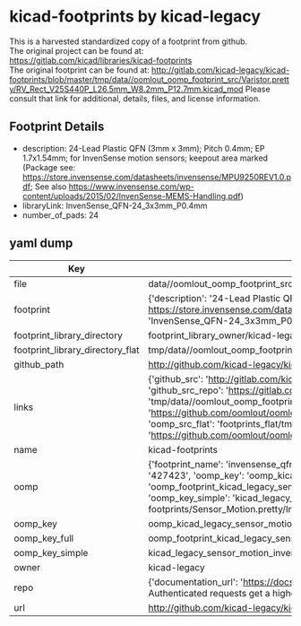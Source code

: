 # kicad-footprints by kicad-legacy  
This is a harvested standardized copy of a footprint from github.  
The original project can be found at:  
https://gitlab.com/kicad/libraries/kicad-footprints  
The original footprint can be found at:
http://gitlab.com/kicad-legacy/kicad-footprints/blob/master/tmp/data//oomlout_oomp_footprint_src/Varistor.pretty/RV_Rect_V25S440P_L26.5mm_W8.2mm_P12.7mm.kicad_mod
Please consult that link for additional, details, files, and license information.  
## Footprint Details
* description: 24-Lead Plastic QFN (3mm x 3mm); Pitch 0.4mm; EP 1.7x1.54mm; for InvenSense motion sensors; keepout area marked (Package see: https://store.invensense.com/datasheets/invensense/MPU9250REV1.0.pdf; See also https://www.invensense.com/wp-content/uploads/2015/02/InvenSense-MEMS-Handling.pdf)  
* libraryLink: InvenSense_QFN-24_3x3mm_P0.4mm  
* number_of_pads: 24  
## yaml dump  
| Key | Value |  
| --- | --- |  
| file | data//oomlout_oomp_footprint_src/kicad-footprints/Sensor_Motion.pretty/InvenSense_QFN-24_3x3mm_P0.4mm.kicad_mod |  
| footprint | {'description': '24-Lead Plastic QFN (3mm x 3mm); Pitch 0.4mm; EP 1.7x1.54mm; for InvenSense motion sensors; keepout area marked (Package see: https://store.invensense.com/datasheets/invensense/MPU9250REV1.0.pdf; See also https://www.invensense.com/wp-content/uploads/2015/02/InvenSense-MEMS-Handling.pdf)', 'libraryLink': 'InvenSense_QFN-24_3x3mm_P0.4mm', 'number_of_pads': 24} |  
| footprint_library_directory | footprint_library_owner/kicad-legacy_kicad-footprints |  
| footprint_library_directory_flat | tmp/data//oomlout_oomp_footprint_src/footprints_flat/kicad_legacy_sensor_motion_invensense_qfn_24_3x3mm_p0_4mm/working |  
| github_path | http://github.com/kicad-legacy/kicad-footprints/blob/master/tmp/data//oomlout_oomp_footprint_src/Sensor_Motion.pretty/InvenSense_QFN-24_3x3mm_P0.4mm.kicad_mod |  
| links | {'github_src': 'http://gitlab.com/kicad-legacy/kicad-footprints/blob/master/tmp/data//oomlout_oomp_footprint_src/Varistor.pretty/RV_Rect_V25S440P_L26.5mm_W8.2mm_P12.7mm.kicad_mod', 'github_src_repo': 'https://gitlab.com/kicad/libraries/kicad-footprints', 'oomp_bot': 'tmp/data//oomlout_oomp_footprint_src/footprints/kicad_legacy_sensor_motion_invensense_qfn_24_3x3mm_p0_4mm/working', 'oomp_bot_github': 'https://github.com/oomlout/oomlout_oomp_footprint_bot/tree/main/tmp/data//oomlout_oomp_footprint_src/footprints/kicad_legacy_sensor_motion_invensense_qfn_24_3x3mm_p0_4mm/working', 'oomp_src_flat': 'footprints_flat/tmp/data//oomlout_oomp_footprint_src/footprints_flat/kicad_legacy_sensor_motion_invensense_qfn_24_3x3mm_p0_4mm/working', 'oomp_src_flat_github': 'https://github.com/oomlout/oomlout_oomp_footprint_src/tree/main/tmp/data//oomlout_oomp_footprint_src/footprints_flat/kicad_legacy_sensor_motion_invensense_qfn_24_3x3mm_p0_4mm/working'} |  
| name | kicad-footprints |  
| oomp | {'footprint_name': 'invensense_qfn_24_3x3mm_p0_4mm', 'library_name': 'sensor_motion', 'md5': '427423d090670def4856a2bea95a3e5d', 'md5_10': '427423d090', 'md5_5': '42742', 'md5_6': '427423', 'oomp_key': 'oomp_kicad_legacy_sensor_motion_invensense_qfn_24_3x3mm_p0_4mm', 'oomp_key_extra': 'oomp_footprint_kicad_legacy_sensor_motion_invensense_qfn_24_3x3mm_p0_4mm', 'oomp_key_full': 'oomp_footprint_kicad_legacy_sensor_motion_invensense_qfn_24_3x3mm_p0_4mm_427423', 'oomp_key_simple': 'kicad_legacy_sensor_motion_invensense_qfn_24_3x3mm_p0_4mm', 'original_filename': 'data//oomlout_oomp_footprint_src/kicad-footprints/Sensor_Motion.pretty/InvenSense_QFN-24_3x3mm_P0.4mm.kicad_mod', 'owner_name': 'kicad_legacy'} |  
| oomp_key | oomp_kicad_legacy_sensor_motion_invensense_qfn_24_3x3mm_p0_4mm |  
| oomp_key_full | oomp_footprint_kicad_legacy_sensor_motion_invensense_qfn_24_3x3mm_p0_4mm |  
| oomp_key_simple | kicad_legacy_sensor_motion_invensense_qfn_24_3x3mm_p0_4mm |  
| owner | kicad-legacy |  
| repo | {'documentation_url': 'https://docs.github.com/rest/overview/resources-in-the-rest-api#rate-limiting', 'message': "API rate limit exceeded for 84.66.142.224. (But here's the good news: Authenticated requests get a higher rate limit. Check out the documentation for more details.)"} |  
| url | http://github.com/kicad-legacy/kicad-footprints |  

